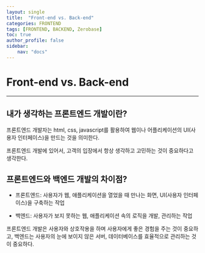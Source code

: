 ```yaml
---
layout: single
title:  "Front-end vs. Back-end"
categories: FRONTEND
tags: [FRONTEND, BACKEND, Zerobase]
toc: true
author_profile: false
sidebar:
    nav: "docs"
---
```

# Front-end vs. Back-end
---

## 내가 생각하는 프론트엔드 개발이란?
프론트엔드 개발자는 html, css, javascript를 활용하여 웹이나 어플리케이션의 UI(사용자 인터페이스)을 만드는 것을 의미한다.

프론트엔드 개발에 있어서, 고객의 입장에서 항상 생각하고 고민하는 것이 중요하다고 생각한다.
## 프론트엔드와 백엔드 개발의 차이점?
- 프론트엔드: 사용자가 웹, 애플리케이션을 열었을 때 만나는 화면, UI(사용자 인터페이스)을 구축하는 작업

- 백엔드: 사용자가 보지 못하는 웹, 애플리케이션 속의 로직을 개발, 관리하는 작업

프론트엔드 개발은 사용자와 상호작용을 하며 사용자에게 좋은 경험을 주는 것이 중요하고, 백엔드는 사용자의 눈에 보이지 않은 서버, 데이터베이스를 효율적으로 관리하는 것이 중요하다.